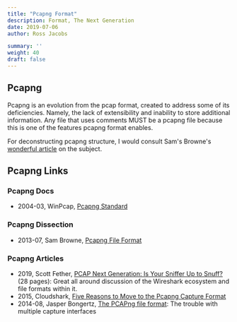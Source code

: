 ```yaml
---
title: "Pcapng Format"
description: Format, The Next Generation
date: 2019-07-06
author: Ross Jacobs

summary: ''
weight: 40
draft: false
---
```


## Pcapng

Pcapng is an evolution from the pcap format, created to address some of its deficiencies. Namely, the lack of extensibility and inability to store additional information. Any file that uses comments MUST be a pcapng file because this is one of the features pcapng format enables.

For deconstructing pcapng structure, I would consult Sam's Browne's [wonderful article](https://samsclass.info/seminars/wireshark/pcapng.htm) on the subject.

## Pcapng Links

### Pcapng Docs

* 2004-03, WinPcap, [Pcapng Standard](https://www.winpcap.org/ntar/draft/PCAP-DumpFileFormat.html)

### Pcapng Dissection

* 2013-07, Sam Browne, [Pcapng File Format](https://samsclass.info/seminars/wireshark/pcapng.htm)

### Pcapng Articles

* 2019, Scott Fether, [PCAP Next Generation: Is Your Sniffer Up to Snuff?](https://www.sans.org/reading-room/whitepapers/detection/pcap-generation-sniffer-snuff-38335) (28 pages): Great all around discussion of the Wireshark ecosystem and file formats within it.
* 2015, Cloudshark, [Five Reasons to Move to the Pcapng Capture Format](https://cloudshark.io/articles/5-reasons-to-move-to-pcapng/)
* 2014-08, Jasper Bongertz, [The PCAPng file format](https://blog.packet-foo.com/2014/08/the-trouble-with-multiple-capture-interfaces/): The trouble with multiple capture interfaces
